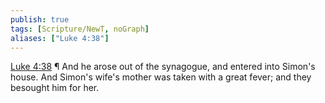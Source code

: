 ```yaml
---
publish: true
tags: [Scripture/NewT, noGraph]
aliases: ["Luke 4:38"]
---
```

[Luke 4:38](https://churchofjesuschrist.org/study/scriptures/nt/luke/4?lang=eng&id=p38#p38) ¶ And he arose out of the synagogue, and entered into Simon's house. And Simon's wife's mother was taken with a great fever; and they besought him for her.
